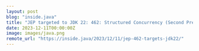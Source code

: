 ```yaml
---
layout: post
blog: "inside.java"
title: "JEP targeted to JDK 22: 462: Structured Concurrency (Second Preview)"
date: 2023-12-11T00:00:00Z
image: images/java.png
remote_url: "https://inside.java/2023/12/11/jep-462-targets-jdk22/"
---
```

